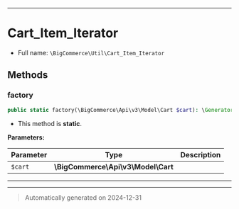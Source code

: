 ***

# Cart_Item_Iterator





* Full name: `\BigCommerce\Util\Cart_Item_Iterator`




## Methods


### factory



```php
public static factory(\BigCommerce\Api\v3\Model\Cart $cart): \Generator
```



* This method is **static**.




**Parameters:**

| Parameter | Type | Description |
|-----------|------|-------------|
| `$cart` | **\BigCommerce\Api\v3\Model\Cart** |  |





***


***
> Automatically generated on 2024-12-31
